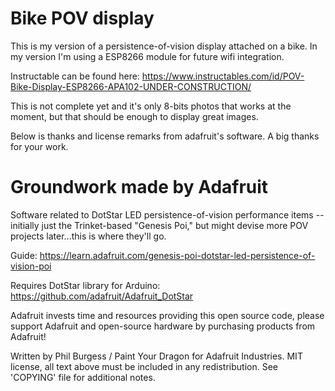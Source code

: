 Bike POV display
===============
This is my version of a persistence-of-vision display attached on a bike. In my version I'm using a ESP8266 module for future wifi integration.

Instructable can be found here: https://www.instructables.com/id/POV-Bike-Display-ESP8266-APA102-UNDER-CONSTRUCTION/

This is not complete yet and it's only 8-bits photos that works at the moment, but that should be enough to display great images. 

Below is thanks and license remarks from adafruit's software. A big thanks for your work.

Groundwork made by Adafruit
===========
Software related to DotStar LED persistence-of-vision performance items -- initially just the Trinket-based "Genesis Poi," but might devise more POV projects later...this is where they'll go.

Guide: https://learn.adafruit.com/genesis-poi-dotstar-led-persistence-of-vision-poi

Requires DotStar library for Arduino: https://github.com/adafruit/Adafruit_DotStar

Adafruit invests time and resources providing this open source code, please support Adafruit and open-source hardware by purchasing products from Adafruit!

Written by Phil Burgess / Paint Your Dragon for Adafruit Industries. MIT license, all text above must be included in any redistribution. See 'COPYING' file for additional notes.
